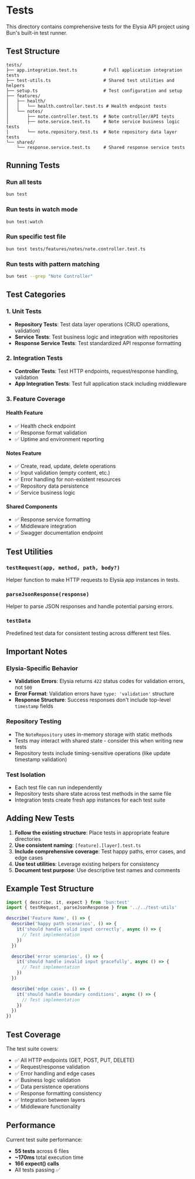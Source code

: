 # Tests

This directory contains comprehensive tests for the Elysia API project using
Bun's built-in test runner.

## Test Structure

```text
tests/
├── app.integration.test.ts          # Full application integration tests
├── test-utils.ts                    # Shared test utilities and helpers
├── setup.ts                         # Test configuration and setup
├── features/
│   ├── health/
│   │   └── health.controller.test.ts # Health endpoint tests
│   └── notes/
│       ├── note.controller.test.ts  # Note controller/API tests
│       ├── note.service.test.ts     # Note service business logic tests
│       └── note.repository.test.ts  # Note repository data layer tests
└── shared/
    └── response.service.test.ts     # Shared response service tests
```

## Running Tests

### Run all tests

```bash
bun test
```

### Run tests in watch mode

```bash
bun test:watch
```

### Run specific test file

```bash
bun test tests/features/notes/note.controller.test.ts
```

### Run tests with pattern matching

```bash
bun test --grep "Note Controller"
```

## Test Categories

### 1. Unit Tests

- **Repository Tests**: Test data layer operations (CRUD operations, validation)
- **Service Tests**: Test business logic and integration with repositories
- **Response Service Tests**: Test standardized API response formatting

### 2. Integration Tests

- **Controller Tests**: Test HTTP endpoints, request/response handling, validation
- **App Integration Tests**: Test full application stack including middleware

### 3. Feature Coverage

#### Health Feature

- ✅ Health check endpoint
- ✅ Response format validation
- ✅ Uptime and environment reporting

#### Notes Feature

- ✅ Create, read, update, delete operations
- ✅ Input validation (empty content, etc.)
- ✅ Error handling for non-existent resources
- ✅ Repository data persistence
- ✅ Service business logic

#### Shared Components

- ✅ Response service formatting
- ✅ Middleware integration
- ✅ Swagger documentation endpoint

## Test Utilities

### `testRequest(app, method, path, body?)`

Helper function to make HTTP requests to Elysia app instances in tests.

### `parseJsonResponse(response)`

Helper to parse JSON responses and handle potential parsing errors.

### `testData`

Predefined test data for consistent testing across different test files.

## Important Notes

### Elysia-Specific Behavior

- **Validation Errors**: Elysia returns `422` status codes for validation
  errors, not `500`
- **Error Format**: Validation errors have `type: 'validation'` structure
- **Response Structure**: Success responses don't include top-level `timestamp`
  fields

### Repository Testing

- The `NoteRepository` uses in-memory storage with static methods
- Tests may interact with shared state - consider this when writing new tests
- Repository tests include timing-sensitive operations (like update timestamp
  validation)

### Test Isolation

- Each test file can run independently
- Repository tests share state across test methods in the same file
- Integration tests create fresh app instances for each test suite

## Adding New Tests

1. **Follow the existing structure**: Place tests in appropriate feature directories
2. **Use consistent naming**: `[feature].[layer].test.ts`
3. **Include comprehensive coverage**: Test happy paths, error cases, and edge cases
4. **Use test utilities**: Leverage existing helpers for consistency
5. **Document test purpose**: Use descriptive test names and comments

## Example Test Structure

```typescript
import { describe, it, expect } from 'bun:test'
import { testRequest, parseJsonResponse } from '../../test-utils'

describe('Feature Name', () => {
  describe('happy path scenarios', () => {
    it('should handle valid input correctly', async () => {
      // Test implementation
    })
  })

  describe('error scenarios', () => {
    it('should handle invalid input gracefully', async () => {
      // Test implementation
    })
  })

  describe('edge cases', () => {
    it('should handle boundary conditions', async () => {
      // Test implementation
    })
  })
})
```

## Test Coverage

The test suite covers:

- ✅ All HTTP endpoints (GET, POST, PUT, DELETE)
- ✅ Request/response validation
- ✅ Error handling and edge cases
- ✅ Business logic validation
- ✅ Data persistence operations
- ✅ Response formatting consistency
- ✅ Integration between layers
- ✅ Middleware functionality

## Performance

Current test suite performance:

- **55 tests** across 6 files
- **~170ms** total execution time
- **166 expect() calls**
- All tests passing ✅
